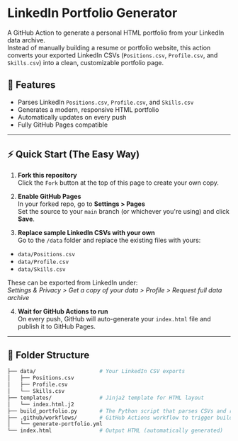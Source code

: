 # LinkedIn Portfolio Generator

A GitHub Action to generate a personal HTML portfolio from your LinkedIn data archive.  
Instead of manually building a resume or portfolio website, this action converts your exported LinkedIn CSVs (`Positions.csv`, `Profile.csv`, and `Skills.csv`) into a clean, customizable portfolio page.

## 🚀 Features

- Parses LinkedIn `Positions.csv`, `Profile.csv`, and `Skills.csv`
- Generates a modern, responsive HTML portfolio
- Automatically updates on every push
- Fully GitHub Pages compatible

---

## ⚡ Quick Start (The Easy Way)

1. **Fork this repository**  
   Click the `Fork` button at the top of this page to create your own copy.

2. **Enable GitHub Pages**  
   In your forked repo, go to **Settings > Pages**  
   Set the source to your `main` branch (or whichever you're using) and click **Save**.  

3. **Replace sample LinkedIn CSVs with your own**  
Go to the `/data` folder and replace the existing files with yours:

- `data/Positions.csv`
- `data/Profile.csv`
- `data/Skills.csv`

These can be exported from LinkedIn under:  
*Settings & Privacy > Get a copy of your data > Profile > Request full data archive*

4. **Wait for GitHub Actions to run**  
On every push, GitHub will auto-generate your `index.html` file and publish it to GitHub Pages.

---

## 📁 Folder Structure

```bash
├── data/                    # Your LinkedIn CSV exports
│   ├── Positions.csv
│   ├── Profile.csv
│   └── Skills.csv
├── templates/               # Jinja2 template for HTML layout
│   └── index.html.j2
├── build_portfolio.py       # The Python script that parses CSVs and renders HTML
├── .github/workflows/       # GitHub Actions workflow to trigger build
│   └── generate-portfolio.yml
└── index.html               # Output HTML (automatically generated)
